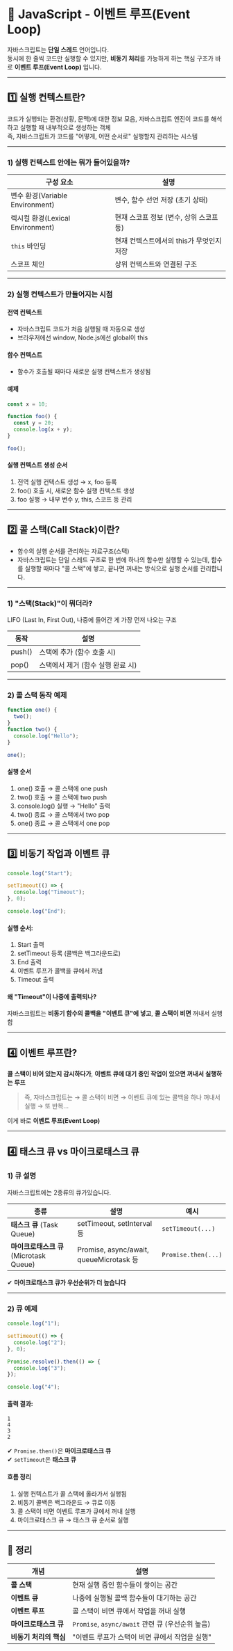 # 🔄 JavaScript - 이벤트 루프(Event Loop)

자바스크립트는 **단일 스레드** 언어입니다.  
동시에 한 줄씩 코드만 실행할 수 있지만, **비동기 처리**를 가능하게 하는 핵심 구조가 바로 **이벤트 루프(Event Loop)** 입니다.

---

## 1️⃣ 실행 컨텍스트란?


코드가 실행되는 환경(상황, 문맥)에 대한 정보 모음, 자바스크립트 엔진이 코드를 해석하고 실행할 때 내부적으로 생성하는 객체  
즉, 자바스크립트가 코드를 "어떻게, 어떤 순서로" 실행할지 관리하는 시스템  

---

### 1) 실행 컨텍스트 안에는 뭐가 들어있을까?

| 구성 요소 | 설명 |
|------|------|
| 변수 환경(Variable Environment) |	변수, 함수 선언 저장 (초기 상태) |
| 렉시컬 환경(Lexical Environment) |	현재 스코프 정보 (변수, 상위 스코프 등) |
| `this` 바인딩 | 현재 컨텍스트에서의 this가 무엇인지 저장 |
| 스코프 체인 |	상위 컨텍스트와 연결된 구조 |

---

### 2) 실행 컨텍스트가 만들어지는 시점

#### 전역 컨텍스트

- 자바스크립트 코드가 처음 실행될 때 자동으로 생성
- 브라우저에선 window, Node.js에선 global이 this

#### 함수 컨텍스트

- 함수가 호출될 때마다 새로운 실행 컨텍스트가 생성됨

#### 예제

```js
const x = 10;

function foo() {
  const y = 20;
  console.log(x + y);
}

foo();
```

#### 실행 컨텍스트 생성 순서
1. 전역 실행 컨텍스트 생성 → x, foo 등록
2. foo() 호출 시, 새로운 함수 실행 컨텍스트 생성
3. foo 실행 → 내부 변수 y, this, 스코프 등 관리

---

## 2️⃣ 콜 스택(Call Stack)이란?

- 함수의 실행 순서를 관리하는 자료구조(스택)
- 자바스크립트는 단일 스레드 구조로 한 번에 하나의 함수만 실행할 수 있는데, 함수를 실행할 때마다 "콜 스택"에 쌓고, 끝나면 꺼내는 방식으로 실행 순서를 관리합니다.

---

### 1) "스택(Stack)"이 뭐더라?

LIFO (Last In, First Out), 나중에 들어간 게 가장 먼저 나오는 구조

| 동작 | 설명 |
|------|------|
| push() |	스택에 추가 (함수 호출 시) |
| pop() |	스택에서 제거 (함수 실행 완료 시) |

---

### 2) 콜 스택 동작 예제 

```js
function one() {
  two();
}
function two() {
  console.log("Hello");
}

one();
```

#### 실행 순서
1. one() 호출 → 콜 스택에 one push
2. two() 호출 → 콜 스택에 two push
3. console.log() 실행 → "Hello" 출력
4. two() 종료 → 콜 스택에서 two pop
5. one() 종료 → 콜 스택에서 one pop


---

## 3️⃣ 비동기 작업과 이벤트 큐

```js
console.log("Start");

setTimeout(() => {
  console.log("Timeout");
}, 0);

console.log("End");
```

#### 실행 순서:
1. Start 출력
2. setTimeout 등록 (콜백은 백그라운드로)
3. End 출력
4. 이벤트 루프가 콜백을 큐에서 꺼냄
5. Timeout 출력

#### 왜 "Timeout"이 나중에 출력되나? 

자바스크립트는 **비동기 함수의 콜백을 "이벤트 큐"에 넣고**, **콜 스택이 비면** 꺼내서 실행함

---

## 4️⃣ 이벤트 루프란?

**콜 스택이 비어 있는지 감시하다가**, **이벤트 큐에 대기 중인 작업이 있으면 꺼내서 실행하는 루프**

> 즉, 자바스크립트는 → 콜 스택이 비면 → 이벤트 큐에 있는 콜백을 하나 꺼내서 실행 → 또 반복...

이게 바로 **이벤트 루프(Event Loop)**

---

## 4️⃣ 태스크 큐 vs 마이크로태스크 큐

### 1) 큐 설명

자바스크립트에는 2종류의 큐가있습니다.  

| 종류 | 설명 | 예시 |
|------|------|------|
| **태스크 큐** (Task Queue) | setTimeout, setInterval 등 | `setTimeout(...)` |
| **마이크로태스크 큐** (Microtask Queue) | Promise, async/await, queueMicrotask 등 | `Promise.then(...)` |

✔ **마이크로태스크 큐가 우선순위가 더 높습니다**

---

### 2) 큐 예제

```js
console.log("1");

setTimeout(() => {
  console.log("2");
}, 0);

Promise.resolve().then(() => {
  console.log("3");
});

console.log("4");
```

#### 출력 결과:
```
1
4
3
2
```

✔ `Promise.then()`은 **마이크로태스크 큐**  
✔ `setTimeout`은 **태스크 큐**

#### 흐름 정리

1. 실행 컨텍스트가 콜 스택에 올라가서 실행됨
2. 비동기 콜백은 백그라운드 → 큐로 이동
3. 콜 스택이 비면 이벤트 루프가 큐에서 꺼내 실행
4. 마이크로태스크 큐 → 태스크 큐 순서로 실행

---

## 🎯 정리

| 개념 | 설명 |
|------|------|
| **콜 스택** | 현재 실행 중인 함수들이 쌓이는 공간 |
| **이벤트 큐** | 나중에 실행될 콜백 함수들이 대기하는 공간 |
| **이벤트 루프** | 콜 스택이 비면 큐에서 작업을 꺼내 실행 |
| **마이크로태스크 큐** | `Promise`, `async/await` 관련 큐 (우선순위 높음) |
| **비동기 처리의 핵심** | "이벤트 루프가 스택이 비면 큐에서 작업을 실행" |
